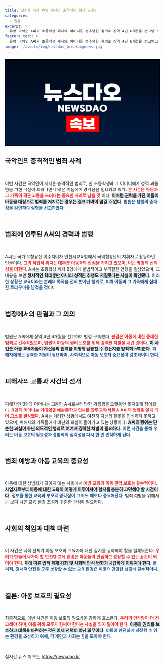 ```yaml
---
title: 성추행 사건 유명 인사의 충격적인 행각 공개!
categories:
  - 법률
excerpt: >
  유명 국악인 A씨가 초등학생 제자와 어머니를 성추행한 혐의로 징역 4년 6개월을 선고받고 법정 구속됐다. 그가 제자에게 남긴 끔찍한 언행과 추행의 전말이 충격을 주고 있으며, 피해자 모녀의 고백과 법정 싸움이 이어질 예정이다.
feature_text: >
  유명 국악인 A씨가 초등학생 제자와 어머니를 성추행한 혐의로 징역 4년 6개월을 선고받고 법정 구속됐다. 그가 제자에게 남긴 끔찍한 언행과 추행의 전말이 충격을 주고 있으며, 피해자 모녀의 고백과 법정 싸움이 이어질 예정이다.
image: '/assets/img/newsdao_breakingnews.jpg'
---
```


<p><img src="/assets/img/newsdao_breakingnews.jpg" alt="ranknews 속보" /></p>

<h2 data-ke-size="size26">국악인의 충격적인 범죄 사례</h2>

<p data-ke-size="size16">&nbsp;</p>

<p>이번 사건은 국악인이 저지른 충격적인 범죄로, 한 초등학생과 그 어머니에게 성적 괴롭힘을 가한 사실이 드러나면서 많은 이들에게 경각심을 일으키고 있다. <b><span style="color: #ee2323;">본 사건은 아동과 그 가족이 겪은 고통을 드러내는 중요한 사례로 남을 것</span></b> 이다. <b><span style="background-color: #21538527;">이처럼 권력을 가진 이들이 아동을 대상으로 범죄를 저지르는 경우는 결코 가벼이 넘길 수 없다</span></b>. <b><span style="color: #1a5490;">법원은 범행의 중대성을 감안하여 실형을 선고하였다</span></b>.</p>

<p data-ke-size="size16">&nbsp;</p>

<h2 data-ke-size="size26">범죄에 연루된 A씨의 경력과 범행</h2>

<p data-ke-size="size16">&nbsp;</p>

<p>A씨는 국가 무형유산 이수자이자 인천시교육청에서 국악합창단의 지휘자로 활동하던 인물이다. <b><span style="color: #ee2323;">그의 직업적 위치는 대부분 아동과의 접점을 가지고 있으며, 이는 범행의 신뢰성을 더한다</span></b>. A씨는 초등학생 제자 B양에게 불법적이고 부적절한 언행을 일삼았으며, 그 내용을 보면 <b><span style="background-color: #21538527;">정서적인 학대뿐만 아니라 성적인 추행도 저질렀다는 사실이 확인됐다</span></b>. <b><span style="color: #1a5490;">이러한 상황은 교육이라는 본래의 목적을 전혀 벗어난 행위로, 피해 아동과 그 가족에게 심대한 트라우마를 남겼을 것</span></b>이다.</p>

<p data-ke-size="size16">&nbsp;</p>

<h2 data-ke-size="size26">법정에서의 판결과 그 의의</h2>

<p data-ke-size="size16">&nbsp;</p>

<p>법원은 A씨에게 징역 4년 6개월을 선고하며 법정 구속했다. <b><span style="color: #ee2323;">판결은 아동에 대한 중대한 범죄로 간주되었으며, 법원이 아동의 권리 보호를 위해 강력한 처벌을 내린 것이다</span></b>. <b><span style="background-color: #21538527;">이 사건은 아동 교육자들이 자신들의 권력을 어떻게 남용할 수 있는지를 명확히 보여준다</span></b>. <b><span style="color: #1a5490;">피해자에게는 강력한 지원이 필요하며, 사회적으로 아동 보호의 중요성이 강조되어야 한다</span></b>.</p>

<p data-ke-size="size16">&nbsp;</p>

<h2 data-ke-size="size26">피해자의 고통과 사건의 전개</h2>

<p data-ke-size="size16">&nbsp;</p>

<p>피해자인 B양과 어머니는 그동안 A씨로부터 당한 괴롭힘을 오랫동안 못지않게 참아왔다. <b><span style="color: #ee2323;">B양의 어머니는 기대였던 예술중학교 입시를 앞두고야 비로소 A씨의 범행을 알게 되어 고소를 결심했다</span></b>. A씨는 이러한 상황에서도 여전히 자신의 잘못을 인식하지 못하고 있으며, 피해자의 가족들에게 비난의 화살이 돌아가고 있는 상황이다. <b><span style="background-color: #21538527;">A씨의 행위는 단순한 과실이 아닌 의도적인 범죄로 여겨져 강력한 처벌이 필요하다</span></b>. <b><span style="color: #1a5490;">이런 사건을 통해 우리는 아동 보호의 필요성과 성범죄의 심각성을 다시 한 번 인식하게 된다</span></b>.</p>

<p data-ke-size="size16">&nbsp;</p>

<h2 data-ke-size="size26">범죄 예방과 아동 교육의 중요성</h2>

<p data-ke-size="size16">&nbsp;</p>

<p>아동에 대한 성범죄가 끊이지 않는 사회에서 <b><span style="color: #ee2323;">예방 교육과 아동 권리 보호는 필수적이다</span></b>. <b><span style="background-color: #21538527;">사업자로부터 아동에 대한 교육이 어떻게 이루어져야 할지를 충분히 고민해야 할 시점이다</span></b>. <b><span style="color: #1a5490;">정보를 통한 교육과 부모의 경각심이 그 어느 때보다 중요해졌다</span></b>. 범죄 예방을 위해서는 보다 나은 교육 환경 조성과 꾸준한 관심이 필요하다.</p>

<p data-ke-size="size16">&nbsp;</p>

<h2 data-ke-size="size26">사회의 책임과 대책 마련</h2>

<p data-ke-size="size16">&nbsp;</p>

<p>이 사건은 사회 전체가 아동 보호와 교육자에 대한 감시를 강화해야 함을 일깨워준다. <b><span style="color: #ee2323;">우리가 만들어 나가야 할 안전한 교육 환경은 아동들이 안심하고 성장할 수 있는 공간이 되어야 한다</span></b>. <b><span style="background-color: #21538527;">이에 따른 법적 제재 강화 및 사회적 인식 변화가 시급하게 이뤄져야 한다</span></b>. <b><span style="color: #1a5490;">물리적, 정서적 안전을 모두 보장할 수 있는 교육 환경은 아동의 건강한 성장에 필수적이다</span></b>.</p>

<p data-ke-size="size16">&nbsp;</p>

<h2 data-ke-size="size26">결론: 아동 보호의 필요성</h2>

<p data-ke-size="size16">&nbsp;</p>

<p>최종적으로, 이번 사건은 아동 보호의 필요성을 강하게 호소한다. <b><span style="color: #ee2323;">우리의 안전망이 더 견고해야 하며, 이를 위해 모두가 힘써야 한다는 사실을 잊지 말아야 한다</span></b>. <b><span style="background-color: #21538527;">아동의 권리를 보호하고 대책을 마련하는 것은 이제 선택이 아닌 의무이다</span></b>. <b><span style="color: #1a5490;">아동이 안전하게 성장할 수 있는 환경을 조성하기 위해, 각 개인과 사회는 힘을 모아야 한다</span></b>.</p>

<p data-ke-size="size16">&nbsp;</p>
실시간 뉴스 속보는, <a href="https://newsdao.kr" rel="dofollow">https://newsdao.kr</a>


